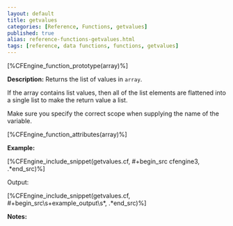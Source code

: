 ```yaml
---
layout: default
title: getvalues
categories: [Reference, Functions, getvalues]
published: true
alias: reference-functions-getvalues.html
tags: [reference, data functions, functions, getvalues]
---
```


[%CFEngine_function_prototype(array)%]

**Description:** Returns the list of values in `array`.

If the array contains list values, then all of the list elements are flattened 
into a single list to make the return value a list.

Make sure you specify the correct scope when supplying the name of the
variable.

[%CFEngine_function_attributes(array)%]

**Example:**

[%CFEngine_include_snippet(getvalues.cf, #\+begin_src cfengine3, .*end_src)%]

Output:

[%CFEngine_include_snippet(getvalues.cf, #\+begin_src\s+example_output\s*, .*end_src)%]

**Notes:**
